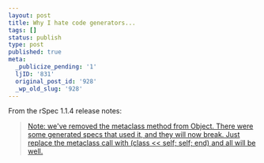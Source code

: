 ```yaml
---
layout: post
title: Why I hate code generators...
tags: []
status: publish
type: post
published: true
meta:
  _publicize_pending: '1'
  ljID: '831'
  original_post_id: '928'
  _wp_old_slug: '928'
---
```

From the rSpec 1.1.4 release notes:

<blockquote>
<a href="http://rubyforge.org/forum/forum.php?forum_id=24724">Note: we've removed the metaclass method from Object. There were some
generated specs that used it, and they will now break. Just replace the
metaclass call with (class &lt;&lt; self; self; end) and all will be well.</a>
</blockquote>
